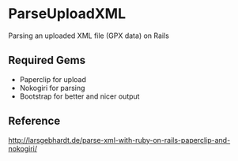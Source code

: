 # ParseUploadXML

Parsing an uploaded XML file (GPX data) on Rails

## Required Gems

* Paperclip for upload
* Nokogiri for parsing
* Bootstrap for better and nicer output

## Reference

http://larsgebhardt.de/parse-xml-with-ruby-on-rails-paperclip-and-nokogiri/